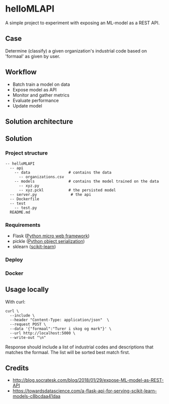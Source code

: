 # helloMLAPI

A simple project to experiment with exposing an ML-model as a REST API.

## Case
Determine (classify) a given organization's industrial code based on 'formaal' as given by user.

## Workflow
* Batch train a model on data
* Expose model as API
* Monitor and gather metrics
* Evaluate performance
* Update model

## Solution architecture

## Solution

### Project structure
```
-- helloMLAPI
  -- api
    -- data                 # contains the data
      -- organizations.csv
    -- models               # contains the model trained on the data
      -- xyz.py
      -- xyz.pckl           # the persisted model
  -- server.py               # the api
  -- Dockerfile
  -- test
    -- test.py
  README.md
```
### Requirements
* Flask ([Python micro web framework](http://flask.pocoo.org/))
* pickle ([Python object serialization](https://docs.python.org/2.7/library/pickle.html))
* sklearn ([scikit-learn](http://scikit-learn.org/stable/))
### Deploy

### Docker

## Usage locally
With curl:
```
curl \
  --include \
  --header "Content-Type: application/json"  \
  --request POST \
  --data '{"formaal":"Turer i skog og mark"}' \
  --url http://localhost:5000 \
  --write-out "\n"
```
Response should include a list of industrial codes and descriptions that matches the formaal. The list will be sorted best match first.

## Credits
* http://blog.socratesk.com/blog/2018/01/29/expose-ML-model-as-REST-API
* https://towardsdatascience.com/a-flask-api-for-serving-scikit-learn-models-c8bcdaa41daa
